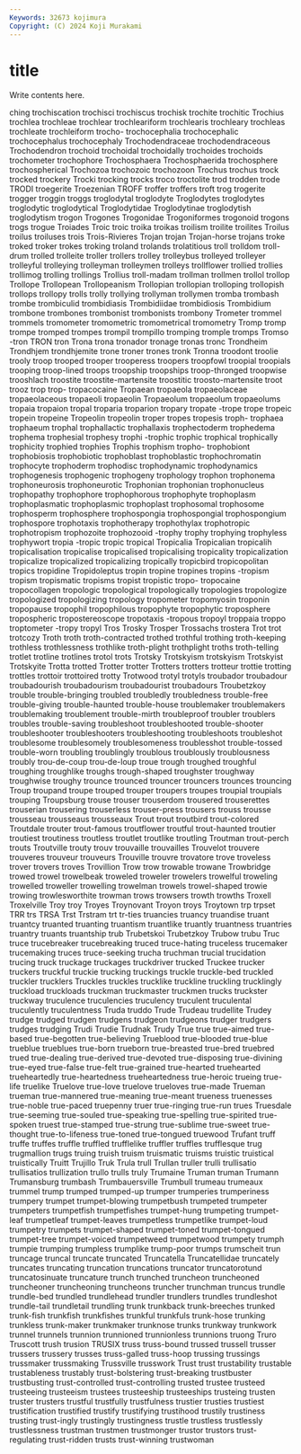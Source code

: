```yaml
---
Keywords: 32673 kojimura
Copyright: (C) 2024 Koji Murakami
---
```


# title

Write contents here.



ching trochiscation trochisci trochiscus trochisk trochite trochitic Trochius trochlea
trochleae trochlear trochleariform trochlearis trochleary trochleas trochleate trochleiform trocho- trochocephalia
trochocephalic trochocephalus trochocephaly Trochodendraceae trochodendraceous Trochodendron trochoid trochoidal trochoidally trochoides
trochoids trochometer trochophore Trochosphaera Trochosphaerida trochosphere trochospherical Trochozoa trochozoic trochozoon
Trochus trochus trock trocked trockery Trocki trocking trocks troco troctolite
trod trodden trode TRODI troegerite Troezenian TROFF troffer troffers troft
trog trogerite trogger troggin troggs troglodytal troglodyte Troglodytes troglodytes troglodytic
troglodytical Troglodytidae Troglodytinae troglodytish troglodytism trogon Trogones Trogonidae Trogoniformes trogonoid
trogons trogs trogue Troiades Troic troic troika troikas troilism troilite
troilites Troilus troilus troiluses trois Trois-Rivieres Trojan trojan Trojan-horse trojans
troke troked troker trokes troking troland trolands trolatitious troll trolldom
troll-drum trolled trolleite troller trollers trolley trolleybus trolleyed trolleyer trolleyful
trolleying trolleyman trolleymen trolleys trollflower trollied trollies trollimog trolling trollings
Trollius troll-madam trollman trollmen trollol trollop Trollope Trollopean Trollopeanism Trollopian
trollopian trolloping trollopish trollops trollopy trolls trolly trollying trollyman trollymen
tromba trombash trombe trombiculid trombidiasis Trombidiidae trombidiosis Trombidium trombone trombones
trombonist trombonists trombony Trometer trommel trommels tromometer tromometric tromometrical tromometry
Tromp tromp trompe tromped trompes trompil trompillo tromping tromple tromps
Tromso -tron TRON tron Trona trona tronador tronage tronas tronc
Trondheim Trondhjem trondhjemite trone troner trones tronk Tronna troodont troolie
trooly troop trooped trooper trooperess troopers troopfowl troopial troopials trooping
troop-lined troops troopship troopships troop-thronged troopwise trooshlach troostite troostite-martensite troostitic
troosto-martensite troot trooz trop trop- tropacocaine Tropaean tropaeola tropaeolaceae tropaeolaceous
tropaeoli tropaeolin Tropaeolum tropaeolum tropaeolums tropaia tropaion tropal troparia troparion
tropary tropate -trope trope tropeic tropein tropeine Tropeolin tropeolin troper
tropes tropesis troph- trophaea trophaeum trophal trophallactic trophallaxis trophectoderm trophedema
trophema trophesial trophesy trophi -trophic trophic trophical trophically trophicity trophied
trophies Trophis trophism tropho- trophobiont trophobiosis trophobiotic trophoblast trophoblastic trophochromatin
trophocyte trophoderm trophodisc trophodynamic trophodynamics trophogenesis trophogenic trophogeny trophology trophon
trophonema trophoneurosis trophoneurotic Trophonian trophonian trophonucleus trophopathy trophophore trophophorous trophophyte
trophoplasm trophoplasmatic trophoplasmic trophoplast trophosomal trophosome trophosperm trophosphere trophospongia trophospongial
trophospongium trophospore trophotaxis trophotherapy trophothylax trophotropic trophotropism trophozoite trophozooid -trophy
trophy trophying trophyless trophywort tropia -tropic tropic tropical Tropicalia Tropicalian
tropicalih tropicalisation tropicalise tropicalised tropicalising tropicality tropicalization tropicalize tropicalized tropicalizing
tropically tropicbird tropicopolitan tropics tropidine Tropidoleptus tropin tropine tropines tropins
-tropism tropism tropismatic tropisms tropist tropistic tropo- tropocaine tropocollagen tropologic
tropological tropologically tropologies tropologize tropologized tropologizing tropology tropometer tropomyosin troponin
tropopause tropophil tropophilous tropophyte tropophytic troposphere tropospheric tropostereoscope tropotaxis -tropous
tropoyl troppaia troppo troptometer -tropy tropyl Tros Trosky Trosper Trossachs
trostera Trot trot trotcozy Troth troth troth-contracted trothed trothful trothing
troth-keeping trothless trothlessness trothlike troth-plight trothplight troths troth-telling trotlet trotline
trotlines trotol trots Trotsky Trotskyism trotskyism Trotskyist Trotskyite Trotta trotted
Trotter trotter Trotters trotters trotteur trottie trotting trottles trottoir trottoired
trotty Trotwood trotyl trotyls troubador troubadour troubadourish troubadourism troubadourist troubadours
Troubetzkoy trouble trouble-bringing troubled troubledly troubledness trouble-free trouble-giving trouble-haunted trouble-house
troublemaker troublemakers troublemaking troublement trouble-mirth troubleproof troubler troublers troubles trouble-saving
troubleshoot troubleshooted trouble-shooter troubleshooter troubleshooters troubleshooting troubleshoots troubleshot troublesome troublesomely
troublesomeness troublesshot trouble-tossed trouble-worn troubling troublingly troublous troublously troublousness troubly
trou-de-coup trou-de-loup troue trough troughed troughful troughing troughlike troughs trough-shaped
troughster troughway troughwise troughy trounce trounced trouncer trouncers trounces trouncing
Troup troupand troupe trouped trouper troupers troupes troupial troupials trouping
Troupsburg trouse trouser trouserdom trousered trouserettes trouserian trousering trouserless trouser-press
trousers trouss trousse trousseau trousseaus trousseaux Trout trout troutbird trout-colored
Troutdale trouter trout-famous troutflower troutful trout-haunted troutier troutiest troutiness troutless
troutlet troutlike troutling Troutman trout-perch trouts Troutville trouty trouv trouvaille
trouvailles Trouvelot trouvere trouveres trouveur trouveurs Trouville trouvre trovatore trove
troveless trover trovers troves Trovillion Trow trow trowable trowane Trowbridge
trowed trowel trowelbeak troweled troweler trowelers trowelful troweling trowelled troweller
trowelling trowelman trowels trowel-shaped trowie trowing trowlesworthite trowman trows trowsers
trowth trowths Troxell Troxelville Troy troy Troyes Troynovant Troyon troys
Troytown trp trpset TRR trs TRSA Trst Trstram trt tr-ties
truancies truancy truandise truant truantcy truanted truanting truantism truantlike truantly
truantness truantries truantry truants truantship trub Trubetskoi Trubetzkoy Trubow trubu
Truc truce trucebreaker trucebreaking truced truce-hating truceless trucemaker trucemaking truces
truce-seeking trucha truchman trucial trucidation trucing truck truckage truckages truckdriver
trucked Truckee trucker truckers truckful truckie trucking truckings truckle truckle-bed
truckled truckler trucklers Truckles truckles trucklike truckline truckling trucklingly truckload
truckloads truckman truckmaster truckmen trucks truckster truckway truculence truculencies truculency
truculent truculental truculently truculentness Truda truddo Trude Trudeau trudellite Trudey
trudge trudged trudgen trudgens trudgeon trudgeons trudger trudgers trudges trudging
Trudi Trudie Trudnak Trudy True true true-aimed true-based true-begotten true-believing
Trueblood true-blooded true-blue trueblue trueblues true-born trueborn true-breasted true-bred truebred
trued true-dealing true-derived true-devoted true-disposing true-divining true-eyed true-false true-felt true-grained
true-hearted truehearted trueheartedly true-heartedness trueheartedness true-heroic trueing true-life truelike Truelove
true-love truelove trueloves true-made Trueman trueman true-mannered true-meaning true-meant trueness
truenesses true-noble true-paced truepenny truer true-ringing true-run trues Truesdale true-seeming
true-souled true-speaking true-spelling true-spirited true-spoken truest true-stamped true-strung true-sublime true-sweet
true-thought true-to-lifeness true-toned true-tongued truewood Trufant truff truffe truffes truffle
truffled trufflelike truffler truffles trufflesque trug trugmallion trugs truing truish
truism truismatic truisms truistic truistical truistically Truitt Trujillo Truk Trula
trull Trullan truller trulli trullisatio trullisatios trullization trullo trulls truly
Trumaine Truman truman Trumann Trumansburg trumbash Trumbauersville Trumbull trumeau trumeaux
trummel trump trumped trumped-up trumper trumperies trumperiness trumpery trumpet trumpet-blowing
trumpetbush trumpeted trumpeter trumpeters trumpetfish trumpetfishes trumpet-hung trumpeting trumpet-leaf trumpetleaf
trumpet-leaves trumpetless trumpetlike trumpet-loud trumpetry trumpets trumpet-shaped trumpet-toned trumpet-tongued trumpet-tree
trumpet-voiced trumpetweed trumpetwood trumpety trumph trumpie trumping trumpless trumplike trump-poor
trumps trumscheit trun truncage truncal truncate truncated Truncatella Truncatellidae truncately
truncates truncating truncation truncations truncator truncatorotund truncatosinuate truncature trunch trunched
truncheon truncheoned truncheoner truncheoning truncheons truncher trunchman truncus trundle trundle-bed
trundled trundlehead trundler trundlers trundles trundleshot trundle-tail trundletail trundling trunk
trunkback trunk-breeches trunked trunk-fish trunkfish trunkfishes trunkful trunkfuls trunk-hose trunking
trunkless trunk-maker trunkmaker trunknose trunks trunkway trunkwork trunnel trunnels trunnion
trunnioned trunnionless trunnions truong Truro Truscott trush trusion TRUSIX truss
truss-bound trussed trussell trusser trussers trussery trusses truss-galled truss-hoop trussing
trussings trussmaker trussmaking Trussville trusswork Trust trust trustability trustable trustableness
trustably trust-bolstering trust-breaking trustbuster trustbusting trust-controlled trust-controlling trusted trustee trusteed
trusteeing trusteeism trustees trusteeship trusteeships trusteing trusten truster trusters trustful
trustfully trustfulness trustier trusties trustiest trustification trustified trustify trustifying trustihood
trustily trustiness trusting trust-ingly trustingly trustingness trustle trustless trustlessly trustlessness
trustman trustmen trustmonger trustor trustors trust-regulating trust-ridden trusts trust-winning trustwoman
